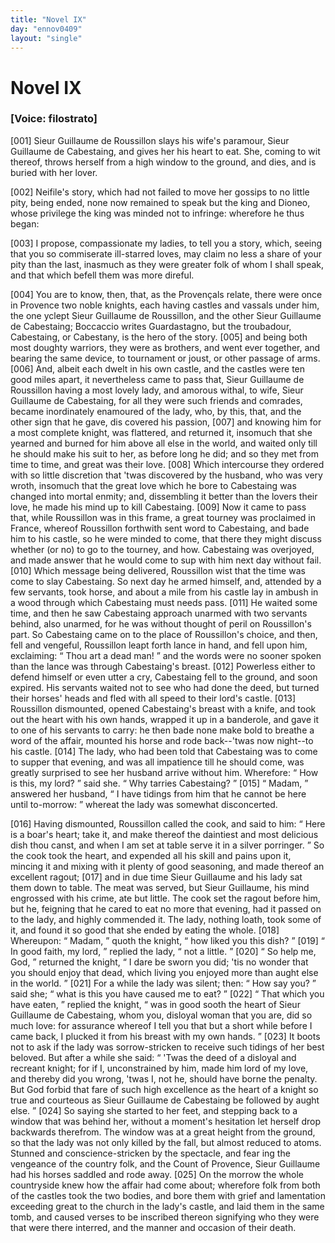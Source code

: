 ```yaml
---
title: "Novel IX"
day: "ennov0409"
layout: "single"
---
```

<div id="nov0409" type="novella" who="filostrato">
 <h1>
  Novel IX
 </h1>
 <argument>
  <p>
   <h3>
    [Voice: filostrato]
   </h3>
  </p>
  <p>
   <a name="p04090001">
    [001]
   </a>
   Sieur Guillaume de Roussillon slays his wife's paramour,
 Sieur Guillaume de Cabestaing, and gives her his
 heart to eat. She, coming to wit thereof, throws
 herself from a high window to the ground, and dies,
	and is buried with her lover.
  </p>
 </argument>
 <div3 type="commentary" who="author">
  <p>
   <a name="p04090002">
    [002]
   </a>
   Neifile's
   story, which had not failed to
	move her gossips to no
	little pity, being ended, none now remained to speak but the king
	and Dioneo, whose privilege the king was minded not to infringe:
	wherefore he thus began:
  </p>
 </div3>
 <div3 type="commentary" who="filostrato">
  <p>
   <a name="p04090003">
    [003]
   </a>
   I propose, compassionate my ladies, to
	tell you a story, which, seeing that you so commiserate ill-starred
	loves, may claim no less a share of your pity than the last, inasmuch
	as they were greater folk of whom I shall speak, and that which
	befell them was more direful.
  </p>
 </div3>
 <p>
  <a name="p04090004">
   [004]
  </a>
  You are to know, then, that, as the Proven&ccedil;als relate, there
 were once in Provence two noble knights, each having castles and
 vassals under him, the one yclept Sieur Guillaume de Roussillon,
 and the other Sieur Guillaume de Cabestaing;
  <note>
   Boccaccio writes
 Guardastagno, but the troubadour, Cabestaing, or
	Cabestany, is the hero of the story.
  </note>
  <a name="p04090005">
   [005]
  </a>
  and being both
 most doughty warriors, they were as brothers, and went ever together,
 and bearing the same device, to tournament or joust, or
 other passage of arms.
  <a name="p04090006">
   [006]
  </a>
  And, albeit each dwelt in his own castle,
 and the castles were ten good miles apart, it nevertheless came to
 pass that, Sieur Guillaume de Roussillon having a most lovely lady,
 and amorous withal, to wife, Sieur Guillaume de Cabestaing, for all
 they were such friends and comrades, became inordinately enamoured
 of the lady, who, by this, that, and the other sign that he gave,
 dis
  covered
 his passion,
  <a name="p04090007">
   [007]
  </a>
  and knowing him for a most complete knight,
 was flattered, and returned it, insomuch that she yearned and burned
 for him above all else in the world, and waited only till he should
 make his suit to her, as before long he did; and so they met from
 time to time, and great was their love.
  <a name="p04090008">
   [008]
  </a>
  Which intercourse they
 ordered with so little discretion that 'twas discovered by the husband,
 who was very wroth, insomuch that the great love which he bore to
 Cabestaing was changed into mortal enmity; and, dissembling it
 better than the lovers their love, he made his mind up to kill Cabestaing.
  <a name="p04090009">
   [009]
  </a>
  Now it came to pass that, while Roussillon was in this
 frame, a great tourney was proclaimed in France, whereof Roussillon
 forthwith sent word to Cabestaing, and bade him to his castle, so he
 were minded to come, that there they might discuss whether (or no)
 to go to the tourney, and how. Cabestaing was overjoyed, and
 made answer that he would come to sup with him next day without
 fail.
  <a name="p04090010">
   [010]
  </a>
  Which message being delivered, Roussillon wist that the
 time was come to slay Cabestaing. So next day he armed himself,
 and, attended by a few servants, took horse, and about a mile from
 his castle lay in ambush in a wood through which Cabestaing must
 needs pass.
  <a name="p04090011">
   [011]
  </a>
  He waited some time, and then he saw Cabestaing
 approach unarmed with two servants behind, also unarmed, for he
 was without thought of peril on Roussillon's part. So Cabestaing
 came on to the place of Roussillon's choice, and then, fell and vengeful,
 Roussillon leapt forth lance in hand, and fell upon him, exclaiming:
  <q direct="unspecified">
   Thou art a dead man!
  </q>
  and the words were no sooner
 spoken than the lance was through Cabestaing's breast.
  <a name="p04090012">
   [012]
  </a>
  Powerless
 either to defend himself or even utter a cry, Cabestaing fell to the
 ground, and soon expired. His servants waited not to see who had
 done the deed, but turned their horses' heads and fled with all speed
 to their lord's castle.
  <a name="p04090013">
   [013]
  </a>
  Roussillon dismounted, opened Cabestaing's
 breast with a knife, and took out the heart with his own hands,
 wrapped it up in a banderole, and gave it to one of his servants to
 carry: he then bade none make bold to breathe a word of the affair,
 mounted his horse and rode back--'twas now night--to his castle.
  <a name="p04090014">
   [014]
  </a>
  The lady, who had been told that Cabestaing was to come to supper
 that evening, and was all impatience till he should come, was greatly
 surprised to see her husband arrive without him. Wherefore:
  <q direct="unspecified">
   How is this, my lord?
  </q>
  said she.
  <q direct="unspecified">
   Why tarries Cabestaing?
  </q>
  <a name="p04090015">
   [015]
  </a>
  <q direct="unspecified">
   Madam,
  </q>
  answered her husband,
  <q direct="unspecified">
   I have tidings from him that he
 cannot be here until to-morrow:
  </q>
  whereat the lady was somewhat
 disconcerted.
 </p>
 <p>
  <a name="p04090016">
   [016]
  </a>
  Having dismounted, Roussillon called the cook, and said to him:
  <q direct="unspecified">
   Here is a boar's heart; take it, and make thereof the daintiest
 and most delicious dish thou canst, and when I am set at table serve
 it in a silver porringer.
  </q>
  So the cook took the heart, and expended
 all his skill and pains upon it, mincing it and mixing with it plenty
 of good seasoning, and made thereof an excellent ragout;
  <a name="p04090017">
   [017]
  </a>
  and in due
 time Sieur Guillaume and his lady sat them down to table. The
 meat was served, but Sieur Guillaume, his mind engrossed with his
 crime, ate but little. The cook set the ragout before him, but he,
 feigning that he cared to eat no more that evening, had it passed on
 to the lady, and highly commended it. The lady, nothing loath,
 took some of it, and found it so good that she ended by eating the
 whole.
  <a name="p04090018">
   [018]
  </a>
  Whereupon:
  <q direct="unspecified">
   Madam,
  </q>
  quoth the knight,
  <q direct="unspecified">
   how liked
 you this dish?
  </q>
  <a name="p04090019">
   [019]
  </a>
  <q direct="unspecified">
   In good faith, my lord,
  </q>
  replied the lady,
  <q direct="unspecified">
   not
 a little.
  </q>
  <a name="p04090020">
   [020]
  </a>
  <q direct="unspecified">
   So help me, God,
  </q>
  returned the knight,
  <q direct="unspecified">
   I dare be
 sworn you did; 'tis no wonder that you should enjoy that dead, which
 living you enjoyed more than aught else in the world.
  </q>
  <a name="p04090021">
   [021]
  </a>
  For a while
 the lady was silent; then:
  <q direct="unspecified">
   How say you?
  </q>
  said she;
  <q direct="unspecified">
   what is
 this you have caused me to eat?
  </q>
  <a name="p04090022">
   [022]
  </a>
  <q direct="unspecified">
   That which you have eaten,
  </q>
  replied the knight,
  <q direct="unspecified">
   was in good sooth the heart of Sieur Guillaume
 de Cabestaing, whom you, disloyal woman that you are, did so much
 love: for assurance whereof I tell you that but a short while before
 I came back, I plucked it from his breast with my own hands.
  </q>
  <a name="p04090023">
   [023]
  </a>
  It
 boots not to ask if the lady was sorrow-stricken to receive such tidings
 of her best beloved. But after a while she said:
  <q direct="unspecified">
   'Twas the deed
 of a disloyal and recreant knight; for if I, unconstrained by him, made
 him lord of my love, and thereby did you wrong, 'twas I, not he,
 should have borne the penalty. But God forbid that fare of such
 high excellence as the heart of a knight so true and courteous as Sieur
 Guillaume de Cabestaing be followed by aught else.
  </q>
  <a name="p04090024">
   [024]
  </a>
  So saying she
 started to her feet, and stepping back to a window that was behind
 her, without a moment's hesitation let herself drop backwards
 therefrom. The window was at a great height from the ground, so
 that the lady was not only killed by the fall, but almost reduced to
 atoms. Stunned and conscience-stricken by the spectacle, and fear
  ing
 the vengeance of the country folk, and the Count of Provence,
 Sieur Guillaume had his horses saddled and rode away.
  <a name="p04090025">
   [025]
  </a>
  On the
 morrow the whole countryside knew how the affair had come about;
 wherefore folk from both of the castles took the two bodies, and bore
 them with grief and lamentation exceeding great to the church in the
 lady's castle, and laid them in the same tomb, and caused verses to
 be inscribed thereon signifying who they were that were there
 interred, and the manner and occasion of their death.
 </p>
</div>